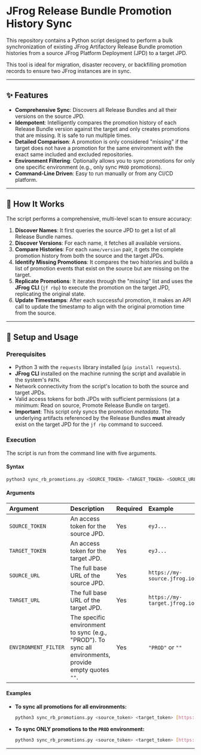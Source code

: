 # JFrog Release Bundle Promotion History Sync

This repository contains a Python script designed to perform a bulk synchronization of existing JFrog Artifactory Release Bundle promotion histories from a source JFrog Platform Deployment (JPD) to a target JPD.

This tool is ideal for migration, disaster recovery, or backfilling promotion records to ensure two JFrog instances are in sync.

---

## ✨ Features

* **Comprehensive Sync**: Discovers all Release Bundles and all their versions on the source JPD.
* **Idempotent**: Intelligently compares the promotion history of each Release Bundle version against the target and only creates promotions that are missing. It is safe to run multiple times.
* **Detailed Comparison**: A promotion is only considered "missing" if the target does not have a promotion for the same environment with the exact same included and excluded repositories.
* **Environment Filtering**: Optionally allows you to sync promotions for only one specific environment (e.g., only sync `PROD` promotions).
* **Command-Line Driven**: Easy to run manually or from any CI/CD platform.

---

## 🔧 How It Works

The script performs a comprehensive, multi-level scan to ensure accuracy:

1.  **Discover Names**: It first queries the source JPD to get a list of all Release Bundle names.
2.  **Discover Versions**: For each name, it fetches all available versions.
3.  **Compare Histories**: For each `name/version` pair, it gets the complete promotion history from both the source and the target JPDs.
4.  **Identify Missing Promotions**: It compares the two histories and builds a list of promotion events that exist on the source but are missing on the target.
5.  **Replicate Promotions**: It iterates through the "missing" list and uses the **JFrog CLI** (`jf rbp`) to execute the promotion on the target JPD, replicating the original state.
6.  **Update Timestamps**: After each successful promotion, it makes an API call to update the timestamp to align with the original promotion time from the source.

---

## 🚀 Setup and Usage

### Prerequisites

* Python 3 with the `requests` library installed (`pip install requests`).
* **JFrog CLI** installed on the machine running the script and available in the system's `PATH`.
* Network connectivity from the script's location to both the source and target JPDs.
* Valid access tokens for both JPDs with sufficient permissions (at a minimum: Read on source, Promote Release Bundle on target).
* **Important**: This script only syncs the promotion *metadata*. The underlying artifacts referenced by the Release Bundles **must** already exist on the target JPD for the `jf rbp` command to succeed.

### Execution

The script is run from the command line with five arguments.

#### **Syntax**

```bash
python3 sync_rb_promotions.py <SOURCE_TOKEN> <TARGET_TOKEN> <SOURCE_URL> <TARGET_URL> <ENVIRONMENT_FILTER>
```

#### **Arguments**

| Argument           | Description                                                                                          | Required | Example                    |
| :----------------- | :--------------------------------------------------------------------------------------------------- | :------- | :------------------------- |
| `SOURCE_TOKEN`     | An access token for the source JPD.                                                                  | Yes      | `eyJ...`                   |
| `TARGET_TOKEN`     | An access token for the target JPD.                                                                  | Yes      | `eyJ...`                   |
| `SOURCE_URL`       | The full base URL of the source JPD.                                                                 | Yes      | `https://my-source.jfrog.io` |
| `TARGET_URL`       | The full base URL of the target JPD.                                                                 | Yes      | `https://my-target.jfrog.io` |
| `ENVIRONMENT_FILTER` | The specific environment to sync (e.g., "PROD"). To sync all environments, provide empty quotes `""`. | Yes      | `"PROD"` or `""`             |

#### **Examples**

  * **To sync all promotions for all environments:**
    ```bash
    python3 sync_rb_promotions.py <source_token> <target_token> [https://source.jfrog.io](https://source.jfrog.io) [https://target.jfrog.io](https://target.jfrog.io) ""
    ```
  * **To sync ONLY promotions to the `PROD` environment:**
    ```bash
    python3 sync_rb_promotions.py <source_token> <target_token> [https://source.jfrog.io](https://source.jfrog.io) [https://target.jfrog.io](https://target.jfrog.io) "PROD"
    ```

-----

